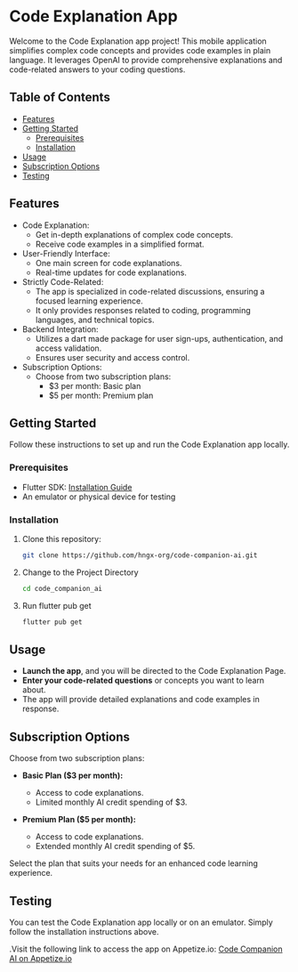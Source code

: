 # Code Explanation App

Welcome to the Code Explanation app project! This mobile application simplifies complex code concepts and provides code examples in plain language. It leverages OpenAI to provide comprehensive explanations and code-related answers to your coding questions.

## Table of Contents

- [Features](#features)
- [Getting Started](#getting-started)
  - [Prerequisites](#prerequisites)
  - [Installation](#installation)
- [Usage](#usage)
- [Subscription Options](#subscription-options)
- [Testing](#testing)

## Features

- Code Explanation:
  - Get in-depth explanations of complex code concepts.
  - Receive code examples in a simplified format.
- User-Friendly Interface:
  - One main screen for code explanations.
  - Real-time updates for code explanations.
- Strictly Code-Related:
  - The app is specialized in code-related discussions, ensuring a focused learning experience.
  - It only provides responses related to coding, programming languages, and technical topics.
- Backend Integration:
  - Utilizes a dart made package for user sign-ups, authentication, and access validation.
  - Ensures user security and access control.
- Subscription Options:
  - Choose from two subscription plans:
    - $3 per month: Basic plan
    - $5 per month: Premium plan

## Getting Started

Follow these instructions to set up and run the Code Explanation app locally.

### Prerequisites

- Flutter SDK: [Installation Guide](https://flutter.dev/docs/get-started/install)
- An emulator or physical device for testing

### Installation

1. Clone this repository:

   ```bash
   git clone https://github.com/hngx-org/code-companion-ai.git

2. Change to the Project Directory

    ```bash
    cd code_companion_ai

3. Run flutter pub get

    ```bash
    flutter pub get

## Usage

- **Launch the app**, and you will be directed to the Code Explanation Page.
- **Enter your code-related questions** or concepts you want to learn about.
- The app will provide detailed explanations and code examples in response.

## Subscription Options

Choose from two subscription plans:

- **Basic Plan ($3 per month):**
  - Access to code explanations.
  - Limited monthly AI credit spending of $3.
  
- **Premium Plan ($5 per month):**
  - Access to code explanations.
  - Extended monthly AI credit spending of $5.

Select the plan that suits your needs for an enhanced code learning experience.

## Testing

You can test the Code Explanation app locally or on an emulator. Simply follow the installation instructions above.

.Visit the following link to access the app on Appetize.io: [Code Companion AI on Appetize.io](https://appetize.io/app/6wautaopwv6y6cewthv6zeic6m?device=pixel6&osVersion=12.0&scale=75)